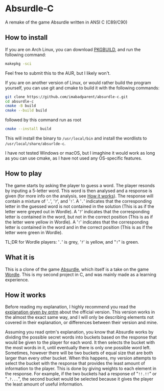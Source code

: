 # Absurdle-C
A remake of the game Absurdle written in ANSI C (C89/C90)

## How to install

If you are on Arch Linux, you can download [PKGBUILD](packs/arch/PKGBUILD), and
run the following command:
```sh
makepkg -sci
```
Feel free to submit this to the AUR, but I likely won't.

If you are on another version of Linux, or would rather build the program
yourself, you can use git and cmake to build it with the following commands:
```sh
git clone https://github.com/imabadparent/absurdle-c.git
cd absurdle-c
cmake -B build
cmake --build build
```
followed by this command run as root
```sh
cmake --install build
```
This will install the binary to ``/usr/local/bin`` and install the wordlists to
``/usr/local/share/absurlde-c``.

I have not tested Windows or macOS, but I imaghine it would work as long as you
can use cmake, as I have not used any OS-specific features.

## How to play

The game starts by asking the player to guess a word. The player resonds by
inputing a 5-letter word. This word is then analysed and a response is given
(for more info on the analysis, see [How it works](#How-it-works)). The
response will contain a mixture of '``.``', '``?``', and '``!``'. A '``.``'
indicates that the corresponding letter in the guessed word is not contained in
the solution (This is as if the letter were greyed out in Wordle). A '``?``'
indicates that the corresponding letter is contained in the word, but not in the
correct position (This is as if the letter were yellow in Wordle). A '``!``'
indicates that the corresponding letter is contained in the word and in the
correct position (This is as if the letter were green in Wordle).

TL;DR for Wordle players: '``.``' is grey, '``?``' is yellow, and "``!``" is
green.

## What it is

This is a clone of the game [Absurdle](https://qntm.org/absurdle), which itself
is a take on the game [Wordle](https://www.nytimes.com/games/wordle/index.html).
This is my second project in C, and was mainly made as a learning experience.

## How it works

Before reading my explanation, I highly recommend you read the [explanation
given by qntm](https://qntm.org/absurdle) about the official version. This
version works in the almost the exact same way, and I will only be describing
elements not covered in their explanation, or differences between their version
and mine.

Assuming you read qntm's explanation, you know that Absurdle works by dividing
the possible secret words into buckets based on the response that would be given
to the player for each word. It then selects the bucket with the most words in
it, until eventually there is only one possible word left. Sometimes, however
there will be two buckets of equal size that are both larger than every other
bucket. When this happens, my version attempts to select the bucket with the
response that provides the least amount of information to the player. This is
done by giving weights to each element in the response. For example, if the two
buckets had a response of "``!!.!!``" or "``.?...``", the second bucket would be
selected because it gives the player the least amount of useful information.
